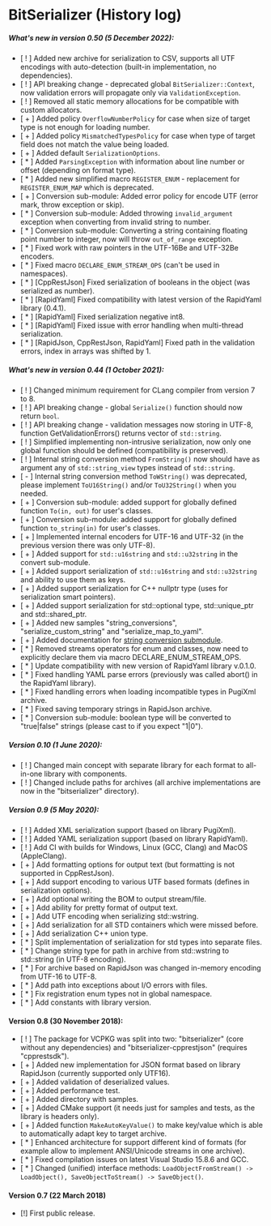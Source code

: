 # BitSerializer (History log)

##### What's new in version 0.50 (5 December 2022):
- [ ! ] Added new archive for serialization to CSV, supports all UTF encodings with auto-detection (built-in implementation, no dependencies).
- [ ! ] API breaking change - deprecated global `BitSerializer::Context`, now validation errors will propagate only via `ValidationException`.
- [ ! ] Removed all static memory allocations for be compatible with custom allocators.
- [ + ] Added policy `OverflowNumberPolicy` for case when size of target type is not enough for loading number.
- [ + ] Added policy `MismatchedTypesPolicy` for case when type of target field does not match the value being loaded.
- [ + ] Added default `SerializationOptions`.
- [ * ] Added `ParsingException` with information about line number or offset (depending on format type).
- [ * ] Added new simplified macro `REGISTER_ENUM` - replacement for `REGISTER_ENUM_MAP` which is deprecated.
- [ + ] Conversion sub-module: Added error policy for encode UTF (error mark, throw exception or skip).
- [ * ] Conversion sub-module: Added throwing `invalid_argument` exception when converting from invalid string to number.
- [ * ] Conversion sub-module: Converting a string containing floating point number to integer, now will throw `out_of_range` exception.
- [ * ] Fixed work with raw pointers in the UTF-16Be and UTF-32Be encoders.
- [ * ] Fixed macro `DECLARE_ENUM_STREAM_OPS` (can't be used in namespaces).
- [ * ] [CppRestJson] Fixed serialization of booleans in the object (was serialized as number).
- [ * ] [RapidYaml] Fixed compatibility with latest version of the RapidYaml library (0.4.1).
- [ * ] [RapidYaml] Fixed serialization negative int8.
- [ * ] [RapidYaml] Fixed issue with error handling when multi-thread serialization.
- [ * ] [RapidJson, CppRestJson, RapidYaml] Fixed path in the validation errors, index in arrays was shifted by 1.

##### What's new in version 0.44 (1 October 2021):

- [ ! ] Changed minimum requirement for CLang compiler from version 7 to 8.
- [ ! ] API breaking change - global `Serialize()` function should now return `bool`.
- [ ! ] API breaking change - validation messages now storing in UTF-8, function GetValidationErrors() returns vector of `std::string`.
- [ ! ] Simplified implementing non-intrusive serialization, now only one global function should be defined (compatibility is preserved).
- [ ! ] Internal string conversion method `FromString()` now should have as argument any of `std::string_view` types instead of `std::string`.
- [ - ] Internal string conversion method `ToWString()` was deprecated, please implement `ToU16String()` and/or `ToU32String()` when you needed.
- [ + ] Conversion sub-module: added support for globally defined function `To(in, out)` for user's classes.
- [ + ] Conversion sub-module: added support for globally defined function `to_string(in)` for user's classes.
- [ + ] Implemented internal encoders for UTF-16 and UTF-32 (in the previous version there was only UTF-8).
- [ + ] Added support for `std::u16string` and `std::u32string` in the convert sub-module.
- [ + ] Added support serialization of `std::u16string` and `std::u32string` and ability to use them as keys.
- [ + ] Added support serialization for C++ nullptr type (uses for serialization smart pointers).
- [ + ] Added support serialization for std::optional type, std::unique_ptr and std::shared_ptr.
- [ + ] Added new samples "string_conversions", "serialize_custom_string" and "serialize_map_to_yaml".
- [ + ] Added documentation for [string conversion submodule](docs/bitserializer_convert.md).
- [ * ] Removed streams operators for enum and classes, now need to explicitly declare them via macro DECLARE_ENUM_STREAM_OPS.
- [ * ] Update compatibility with new version of RapidYaml library v.0.1.0.
- [ * ] Fixed handling YAML parse errors (previously was called abort() in the RapidYaml library).
- [ * ] Fixed handling errors when loading incompatible types in PugiXml archive.
- [ * ] Fixed saving temporary strings in RapidJson archive.
- [ * ] Conversion sub-module: boolean type will be converted to "true|false" strings (please cast to <int> if you expect "1|0").

##### Version 0.10 (1 June 2020):

- [ ! ] Changed main concept with separate library for each format to all-in-one library with components.
- [ ! ] Changed include paths for archives (all archive implementations are now in the "bitserializer" directory).

##### Version 0.9 (5 May 2020):
- [ ! ] Added XML serialization support (based on library PugiXml).
- [ ! ] Added YAML serialization support (based on library RapidYaml).
- [ ! ] Add CI with builds for Windows, Linux (GCC, Clang) and MacOS (AppleClang).
- [ + ] Add formatting options for output text (but formatting is not supported in CppRestJson).
- [ + ] Add support encoding to various UTF based formats (defines in serialization options).
- [ + ] Add optional writing the BOM to output stream/file.
- [ + ] Add ability for pretty format of output text.
- [ + ] Add UTF encoding when serializing std::wstring.
- [ + ] Add serialization for all STD containers which were missed before.
- [ + ] Add serialization C++ union type.
- [ \* ] Split implementation of serialization for std types into separate files.
- [ \* ] Change string type for path in archive from std::wstring to std::string (in UTF-8 encoding).
- [ \* ] For archive based on RapidJson was changed in-memory encoding from UTF-16 to UTF-8.
- [ \* ] Add path into exceptions about I/O errors with files.
- [ \* ] Fix registration enum types not in global namespace.
- [ \* ] Add constants with library version.

#### Version 0.8 (30 November 2018):
- [ ! ] The package for VCPKG was split into two: "bitserializer" (core without any dependencies) and "bitserializer-cpprestjson" (requires "cpprestsdk").
- [ + ] Added new implementation for JSON format based on library RapidJson (currently supported only UTF16).
- [ + ] Added validation of deserialized values.
- [ + ] Added performance test.
- [ + ] Added directory with samples.
- [ + ] Added CMake support (it needs just for samples and tests, as the library is headers only).
- [ + ] Added function `MakeAutoKeyValue()` to make key/value which is able to automatically adapt key to target archive.
- [ \* ] Enhanced architecture for support different kind of formats (for example allow to implement ANSI/Unicode streams in one archive).
- [ \* ] Fixed compilation issues on latest Visual Studio 15.8.6 and GCC.
- [ \* ] Changed (unified) interface methods: `LoadObjectFromStream() -> LoadObject(), SaveObjectToStream() -> SaveObject()`.

#### Version 0.7 (22 March 2018)
- [!] First public release.
